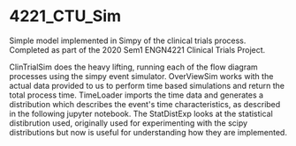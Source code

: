 # 4221_CTU_Sim
Simple model implemented in Simpy of the clinical trials process. Completed as part of the 2020 Sem1 ENGN4221 Clinical Trials Project.

ClinTrialSim does the heavy lifting, running each of the flow diagram processes using the simpy event simulator. 
OverViewSim works with the actual data provided to us to perform time based simulations and return the total process time.
TimeLoader imports the time data and generates a distribution which describes the event's time characteristics, as described in the following jupyter notebook.
The StatDistExp looks at the statistical distibrution used, originally used for experimenting with the scipy distributions but now is useful for understanding how they are implemented.
